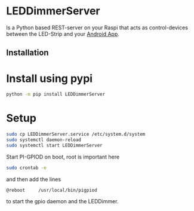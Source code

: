 # LEDDimmerServer
Is a Python based REST-server on your Raspi that acts as control-devices
between the LED-Strip and your [Android App](https://github.com/terminator-ger/Sunriser).

## Installation
# Install using pypi
```bash
python -m pip install LEDDimmerServer
```

# Setup 
```bash
sudo cp LEDDimmerServer.service /etc/system.d/system
sudo systemctl daemon-reload
sudo systemctl start LEDDimmerServer
```

Start PI-GPIOD on boot, root is important here
```bash
sudo crontab -e
```
and then add the lines
```bash
@reboot     /usr/local/bin/pigpiod
```
to start the gpio daemon and the LEDDimmer.



